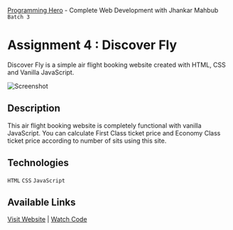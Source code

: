 [Programming Hero](https://web.programming-hero.com/) - Complete Web Development with Jhankar Mahbub `Batch 3`

# Assignment 4 : Discover Fly

Discover Fly is a simple air flight booking website created with HTML, CSS and Vanilla JavaScript.

![Screenshot](https://user-images.githubusercontent.com/56265819/139074010-e8eca756-0a6c-49aa-8fca-d186296ff4a7.png)

## Description

This air flight booking website is completely functional with vanilla JavaScript. You can calculate First Class ticket price and Economy Class ticket price according to number of sits using this site.

## Technologies

`HTML` `CSS` `JavaScript`

## Available Links

[Visit Website](https://mustaquenadim.github.io/discover-fly/) | [Watch Code](https://github.com/mustaquenadim/discover-fly)
